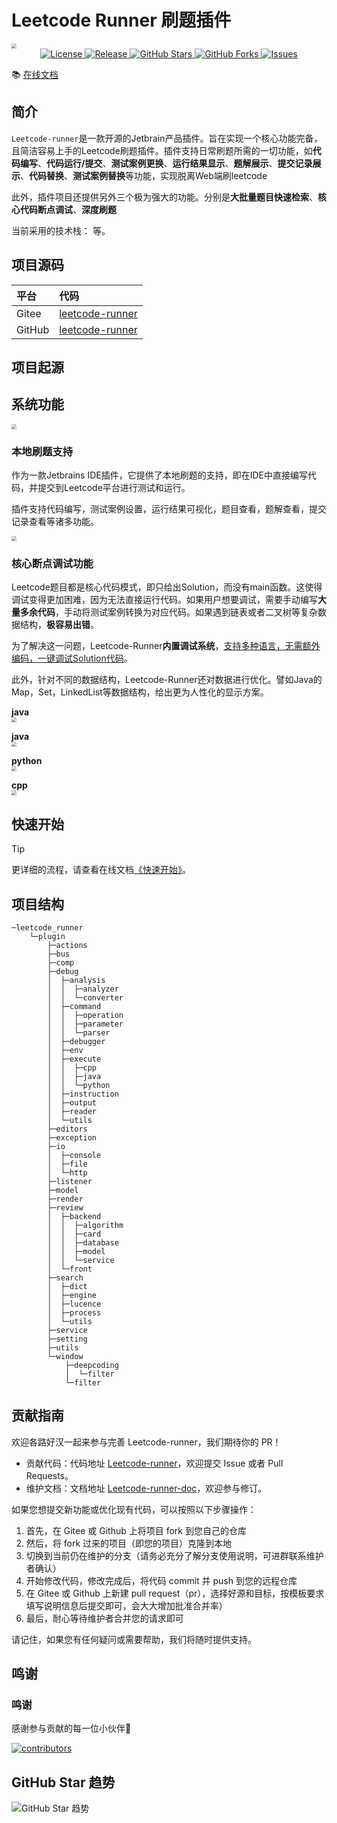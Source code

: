 # Leetcode Runner 刷题插件

<img src="./image/logo.png" style="display: block; margin: 0 auto; zoom:50%;">

<div align=center>
<a href="https://github.com/xuhuafeifei/leetcode-runner" title="License" target="_blank">
<img src="https://img.shields.io/badge/License-Apache--2.0-blue.svg" alt="License" />
</a>
<a href="https://github.com/xuhuafeifei/leetcode-runner" title="Release" target="_blank">
<img src="https://badgen.net/github/release/xuhuafeifei/leetcode-runner/stable" alt="Release" />
</a>
<a href="https://github.com/xuhuafeifei/leetcode-runner" title="GitHub Stars" target="_blank">
<img src="https://badgen.net/github/stars/xuhuafeifei/leetcode-runner" alt="GitHub Stars" />
</a>
<a href="https://github.com/xuhuafeifei/leetcode-runner" title="GitHub Forks" target="_blank">
<img src="https://badgen.net/github/forks/xuhuafeifei/leetcode-runner" alt="GitHub Forks" />
</a>
<a href="https://github.com/xuhuafeifei/leetcode-runner" title="GitHub Forks" target="_blank">
<img src="https://badgen.net/github/issues/xuhuafeifei/leetcode-runner" alt="Issues" />
</a>
</div>

📚 [在线文档](https://itxaiohanglover.github.io/leetcode-runner-doc/)

## 简介

`Leetcode-runner`是一款开源的Jetbrain产品插件。旨在实现一个核心功能完备，且简洁容易上手的Leetcode刷题插件。插件支持日常刷题所需的一切功能，如**代码编写**、**代码运行/提交**、**测试案例更换**、**运行结果显示**、**题解展示**、**提交记录展示**、**代码替换**、**测试案例替换**等功能，实现脱离Web端刷leetcode

此外，插件项目还提供另外三个极为强大的功能。分别是**大批量题目快速检索**、**核心代码断点调试**、**深度刷题**

当前采用的技术栈： 等。

## 项目源码

| 平台     | 代码                                                                          | 
|:-------|:------------------------------------------------------------------------------| 
| Gitee  | [leetcode-runner](https://github.com/xuhuafeifei/leetcode-runner)          | 
| GitHub | [leetcode-runner](https://github.com/xuhuafeifei/leetcode-runner) |

## 项目起源


## 系统功能

<img src="./image/five-core-function.jpg" style="display: block; margin: 0 auto; zoom:50%;">

### 本地刷题支持
作为一款Jetbrains IDE插件，它提供了本地刷题的支持，即在IDE中直接编写代码，并提交到Leetcode平台进行测试和运行。

插件支持代码编写，测试案例设置，运行结果可视化，题目查看，题解查看，提交记录查看等诸多功能。

<img src="./image/本地代码编写.jpg" style="display: block; margin: 0 auto; zoom:50%;">

### 核心断点调试功能
Leetcode题目都是核心代码模式，即只给出Solution，而没有main函数。这使得调试变得更加困难，因为无法直接运行代码。如果用户想要调试，需要手动编写**大量多余代码**，手动将测试案例转换为对应代码。如果遇到链表或者二叉树等复杂数据结构，**极容易出错**。

为了解决这一问题，Leetcode-Runner**内置调试系统**，<u>支持多种语言，无需额外编码，一键调试Solution代码</u>。

此外，针对不同的数据结构，Leetcode-Runner还对数据进行优化。譬如Java的Map，Set，LinkedList等数据结构，给出更为人性化的显示方案。

**java**
<img src="./image/本地Java代码调试-链表题目.jpg" style="display: block; margin: 0 auto; zoom:50%;">

**java**
<img src="./image/java-debug-人性化打印.png" style="display: block; margin: 0 auto; zoom:50%;">

**python**
<img src="./image/python-debug.jpg" style="display: block; margin: 0 auto; zoom:50%;">

**cpp**
<img src="./image/cpp-debug.jpg" style="display: block; margin: 0 auto; zoom:50%;">

## 快速开始

> [!TIP]
> 更详细的流程，请查看在线文档[《快速开始》](https://itxaiohanglover.github.io/leetcode-runner-doc/)。

## 项目结构

```
─leetcode_runner
    └─plugin
        ├─actions
        ├─bus
        ├─comp
        ├─debug
        │  ├─analysis
        │  │  ├─analyzer
        │  │  └─converter
        │  ├─command
        │  │  ├─operation
        │  │  ├─parameter
        │  │  └─parser
        │  ├─debugger
        │  ├─env
        │  ├─execute
        │  │  ├─cpp
        │  │  ├─java
        │  │  └─python
        │  ├─instruction
        │  ├─output
        │  ├─reader
        │  └─utils
        ├─editors
        ├─exception
        ├─io
        │  ├─console
        │  ├─file
        │  └─http
        ├─listener
        ├─model
        ├─render
        ├─review
        │  ├─backend
        │  │  ├─algorithm
        │  │  ├─card
        │  │  ├─database
        │  │  ├─model
        │  │  └─service
        │  └─front
        ├─search
        │  ├─dict
        │  ├─engine
        │  ├─lucence
        │  ├─process
        │  └─utils
        ├─service
        ├─setting
        ├─utils
        └─window
            ├─deepcoding
            │  └─filter
            └─filter
```

## 贡献指南

欢迎各路好汉一起来参与完善 Leetcode-runner，我们期待你的 PR！

- 贡献代码：代码地址 [Leetcode-runner](https://github.com/xuhuafeifei/leetcode-runner)，欢迎提交 Issue 或者 Pull Requests。
- 维护文档：文档地址 [Leetcode-runner-doc](https://github.com/itxaiohanglover/leetcode-runner-doc)，欢迎参与修订。

如果您想提交新功能或优化现有代码，可以按照以下步骤操作：

1. 首先，在 Gitee 或 Github 上将项目 fork 到您自己的仓库
2. 然后，将 fork 过来的项目（即您的项目）克隆到本地
3. 切换到当前仍在维护的分支（请务必充分了解分支使用说明，可进群联系维护者确认）
4. 开始修改代码，修改完成后，将代码 commit 并 push 到您的远程仓库
5. 在 Gitee 或 Github 上新建 pull request（pr），选择好源和目标，按模板要求填写说明信息后提交即可，会大大增加批准合并率）
6. 最后，耐心等待维护者合并您的请求即可

请记住，如果您有任何疑问或需要帮助，我们将随时提供支持。

## 鸣谢

### 鸣谢

感谢参与贡献的每一位小伙伴🥰

<a href="https://github.com/xuhuafeifei/leetcode-runner/graphs/contributors">
  <img src="https://opencollective.com/leetcode-runner/contributors.svg?width=890&button=false" alt="contributors" />
</a>

## GitHub Star 趋势

![GitHub Star 趋势](https://starchart.cc/xuhuafeifei/leetcode-runner.svg)
